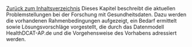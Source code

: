 [Zurück zum Inhaltsverzeichnis](https://healthdcat-ap-de.github.io/healthdcat-ap.de/report_stage_1.html)
Dieses Kapitel beschreibt die aktuellen Problemstellungen bei der Forschung mit Gesundheitsdaten. Dazu werden die vorhandenen Rahmenbedingungen aufgezeigt, ein Bedarf ermittelt sowie Lösungsvorschläge vorgestellt, die durch das Datenmodell HealthDCAT-AP.de und die Vorgehensweise des Vorhabens adressiert werden.